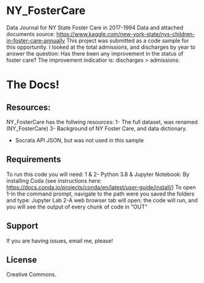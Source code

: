 # NY_FosterCare
Data Journal for NY State Foster Care in 2017-1994
Data and attached documents source: https://www.kaggle.com/new-york-state/nys-children-in-foster-care-annually
This project was submitted as a code sample for this opportunity. I looked at the total admissions, and discharges by year to answer the question:
Has there been any improvement in the status of foster care? The improvement indicatior is: discharges > admissions.

The Docs!
========

Resources: 
----------
NY_FosterCare has the follwing resources:
1- The full dataset, was renamed (NY_FosterCare)
3- Background of NY Foster Care, and data dictionary.
* Socrata API JSON, but was not used in this sample


Requirements
------------
To run this code you will need:
1 & 2- Python 3.8 & Jupyter Notebook: By installing Coda (see instructions here: https://docs.conda.io/projects/conda/en/latest/user-guide/install/)
To open
1-In the command prompt, navigate to the path were you saved the folders and type: Jupyter Lab
2-A web browser tab will open; the code will run, and you will see the output of every chunk of code in "OUT"

Support
-------
If you are having issues, email me, please!

License
-------
Creative Commons.
